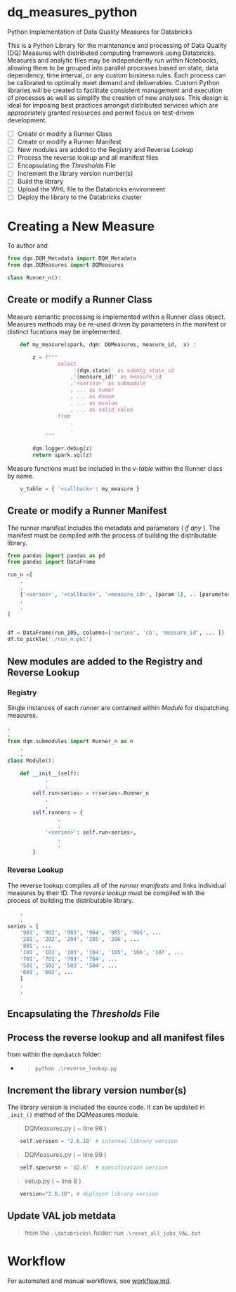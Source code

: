 # dq_measures_python
Python Implementation of Data Quality Measures for Databricks

This is a Python Library for the maintenance and processing of Data Quality (DQ) Measures with distributed computing framework using Databricks.  Measures and analytic files may be independently run within Notebooks, allowing them to be grouped into parallel processes based on state, data dependency, time interval, or any custom business rules.  Each process can be calibrated to optimally meet demand and deliverables. Custom Python libraries will be created to facilitate consistent management and execution of processes as well as simplify the creation of new analyses. This design is ideal for imposing best practices amongst distributed services which are appropriately granted resources and permit focus on test-driven development.


- [ ] Create or modify a Runner Class
- [ ] Create or modify a Runner Manifest
- [ ] New modules are added to the Registry and Reverse Lookup
- [ ] Process the reverse lookup and all manifest files
- [ ] Encapsulating the _Thresholds_ File
- [ ] Increment the library version number(s)
- [ ] Build the library
- [ ] Upload the WHL file to the Databricks environment
- [ ] Deploy the library to the Databricks cluster

# Creating a New Measure

To author and

```python
from dqm.DQM_Metadata import DQM_Metadata
from dqm.DQMeasures import DQMeasures

class Runner_n():
```

## Create or modify a Runner Class
Measure semantic processing is implemented within a Runner class object. Measures methods may be re-used driven by parameters in the manifest or distinct fucntions may be implemented.
```python
    def my_measure(spark, dqm: DQMeasures, measure_id,  x) :

        z = f"""
                select
                     '{dqm.state}' as submtg_state_cd
                    ,'{measure_id}' as measure_id
                    ,'<series>' as submodule
                    , ... as numer
                    , ... as denom
                    , ... as mvalue
                    , ... as valid_value
                from
                    .
                    .
            """

        dqm.logger.debug(z)
        return spark.sql(z)
```
Measure functions must be included in the _v-table_ within the Runner class by name.
```python
    v_table = { '<callback>': my_measure }
```

## Create or modify a Runner Manifest
The runner manifest includes the metadata and parameters ( _if any_ ).  The manifest must be compiled with the process of building the distributable library.
```python
from pandas import pandas as pd
from pandas import DataFrame

run_n =[
    .
    .
    ['<series>', '<callback>', '<measure_id>', [param 1], .. [parameter n] ],
    .
    .
]


df = DataFrame(run_105, columns=['series', 'cb', 'measure_id', ... ])
df.to_pickle('./run_n.pkl')
```
## New modules are added to the Registry and Reverse Lookup
### Registry
Single instances of each _runner_ are contained within _Module_ for dispatching measures.
```python
.
.
from dqm.submodules import Runner_n as n
    .
    .
class Module():

    def __init__(self):
            .
            .
        self.run<series> = r<series>.Runner_n
            .
            .
        self.runners = {
                .
                .
            '<series>': self.run<series>,
                .
                .
        }
```

### Reverse Lookup
The reverse lookup compiles all of the _runner manifests_ and links individual measures by their ID.  The _reverse lookup_ must be compiled with the process of building the distributable library.
```python
    .
    .
series = [
    '901', '902', '903', '904', '905', '906', ...
    '201', '202', '204', '205', '206', ...
    '801', ...
    '101', '102', '103', '104', '105', '106', '107', ...
    '701', '702', '703', '704', ...
    '501', '502', '503', '504', ...
    '601', '602', ...
    ]
    .
    .
```

## Encapsulating the _Thresholds_ File


## Process the reverse lookup and all manifest files

from within the ```dqm\batch``` folder:

- > ```python .\reverse_lookup.py```

## Increment the library version number(s)

The library version is included the source code. It can be updated in ```_init_()``` method of the DQMeasures module.

> DQMeasures.py ( ~ line 96 )
```python
    self.version = '2.6.10' # internal library version
```

> DQMeasures.py ( ~ line 99 )
```python
    self.specvrsn = 'V2.6'  # specification version
```
> setup.py ( ~ line 8 )
```python
    version="2.6.10", # deployed library version
```

## Update VAL job metdata
> from the ```.\databricks\``` folder:
run ```.\reset_all_jobs_VAL.bat```

# Workflow

For automated and manual workflows, see [workflow.md](workflow.md).
